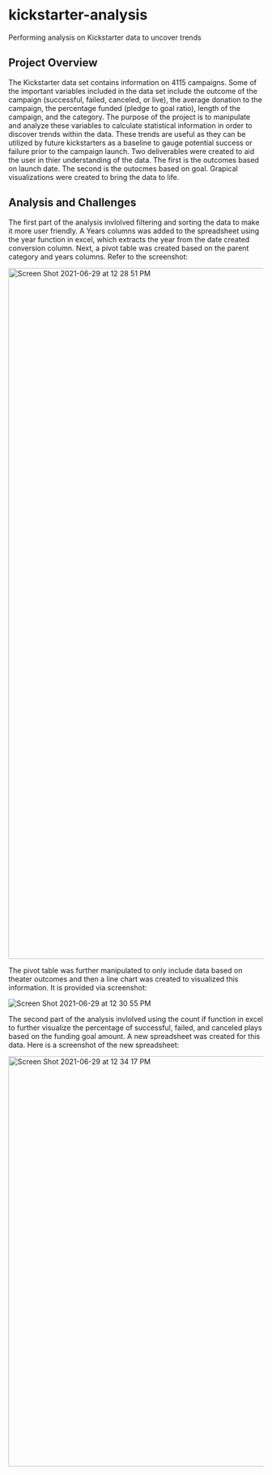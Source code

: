 # kickstarter-analysis
Performing analysis on Kickstarter data to uncover trends

## Project Overview
The Kickstarter data set contains information on 4115 campaigns. Some of the important variables included in the data set include the outcome of the campaign (successful, failed, canceled, or live), the average donation to the campaign, the percentage funded (pledge to goal ratio), length of the campaign, and the category. The purpose of the project is to manipulate and analyze these variables to calculate statistical information in order to discover trends within the data. These trends are useful as they can be utilized by future kickstarters as a baseline to gauge potential success or failure prior to the campaign launch. Two deliverables were created to aid the user in thier understanding of the data. The first is the outcomes based on launch date. The second is the outocmes based on goal. Grapical visualizations were created to bring the data to life. 

## Analysis and Challenges
The first part of the analysis invlolved filtering and sorting the data to make it more user friendly. A Years columns was added to the spreadsheet  using the year function in excel, which extracts the year from the date created conversion column. Next, a pivot table was created based on the parent category and years columns. Refer to the screenshot:

<img width="1364" alt="Screen Shot 2021-06-29 at 12 28 51 PM" src="https://user-images.githubusercontent.com/85506567/123834581-9129c700-d8d5-11eb-93b6-b06f0efd5aa4.png">

The pivot table was further manipulated to only include data based on theater outcomes and then a line chart was created to visualized this information. It is provided via screenshot:

![Screen Shot 2021-06-29 at 12 30 55 PM](https://user-images.githubusercontent.com/85506567/123834835-da7a1680-d8d5-11eb-93c1-686eb66e9b59.png)

The second part of the analysis invlolved using the count if function in excel to further visualize the percentage of successful, failed, and canceled plays based on the funding goal amount. A new spreadsheet was created for this data. Here is a screenshot of the new spreadsheet:

<img width="810" alt="Screen Shot 2021-06-29 at 12 34 17 PM" src="https://user-images.githubusercontent.com/85506567/123835253-54120480-d8d6-11eb-8b4d-aa4fd47b4775.png">





